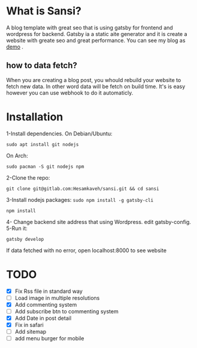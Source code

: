 # What is Sansi?
A blog template with great seo that is using gatsby for frontend and wordpress for backend. 
Gatsby ia a static aite generator and it is create a website with greate seo and great performance. 
You can see my blog as [demo](https://hesamkaveh.com/) . 

## how to data fetch? 
When you are creating a blog post, you whould rebuild your website to fetch new data. In other word data will be fetch on build time. It's is easy however you can use webhook to do it automaticly. 

# Installation
1-Install dependencies.
On Debian/Ubuntu:

`sudo apt install git nodejs`

On Arch:

`sudo pacman -S git nodejs npm`

2-Clone the repo:

`git clone git@gitlab.com:Hesamkaveh/sansi.git && cd sansi`

3-Install nodejs packages:
`sudo npm install -g gatsby-cli`

`npm install`

4- Change backend site address that using Wordpress. edit gatsby-config.
5-Run it:

`gatsby develop`

If data fetched with no error, open localhost:8000 to see website

# TODO
- [x] Fix Rss file in standard way
- [ ] Load image in multiple resolutions
- [x] Add commenting system
- [ ] Add subscribe btn to commenting system
- [x] Add Date in post detail
- [x] Fix in safari
- [ ] Add sitemap
- [ ] add menu burger for mobile
